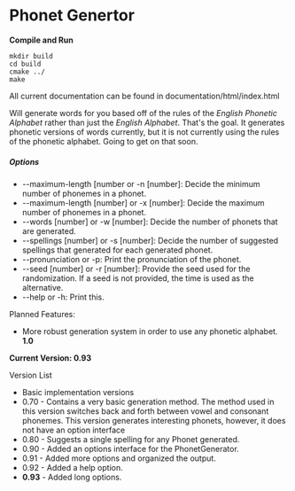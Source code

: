 # Phonet Genertor

**Compile and Run**
```
mkdir build
cd build
cmake ../
make
```

All current documentation can be found in documentation/html/index.html

Will generate words for you based off of the rules of the *English Phonetic Alphabet* rather than just the *English Alphabet*. That's the goal. It generates phonetic versions of words currently, but it is not currently using the rules of the phonetic alphabet. Going to get on that soon.

##### Options
- --maximum-length [number or -n [number]: Decide the minimum number of phonemes in a phonet.
- --maximum-length [number] or -x [number]: Decide the maximum number of phonemes in a phonet.
- --words [number] or -w [number]: Decide the number of phonets that are generated.
- --spellings [number] or -s [number]: Decide the number of suggested spellings that generated for each generated phonet.
- --pronunciation or -p: Print the pronunciation of the phonet.
- --seed [number] or -r [number]: Provide the seed used for the randomization. If a seed is not provided, the time is used as the alternative.
- --help or -h: Print this.

Planned Features:
- More robust generation system in order to use any phonetic alphabet. **1.0**

**Current Version: 0.93**

Version List
- Basic implementation versions
- 0.70 - Contains a very basic generation method. The method used in this version switches back and forth between vowel and consonant phonemes. This version generates interesting phonets, however, it does not have an option interface
- 0.80 - Suggests a single spelling for any Phonet generated.
- 0.90 - Added an options interface for the PhonetGenerator.
- 0.91 - Added more options and organized the output.
- 0.92 - Added a help option.
- **0.93** - Added long options.
